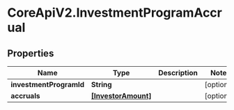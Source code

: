 # CoreApiV2.InvestmentProgramAccrual

## Properties
Name | Type | Description | Notes
------------ | ------------- | ------------- | -------------
**investmentProgramId** | **String** |  | [optional] 
**accruals** | [**[InvestorAmount]**](InvestorAmount.md) |  | [optional] 


